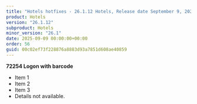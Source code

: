 ```yaml
---
title: "Hotels hotfixes - 26.1.12 Hotels, Release date September 9, 2025 - Hotfixes"
product: Hotels
version: "26.1.12"
subproduct: Hotels
minor_version: "26.1"
date: 2025-09-09 00:00:00+00:00
order: 56
guid: 00c02ef73f228876a8883d93a7851d608ae40859
---
```


**72254 Logon with barcode**- Item 1- Item 2- Item 3- Details not available.
